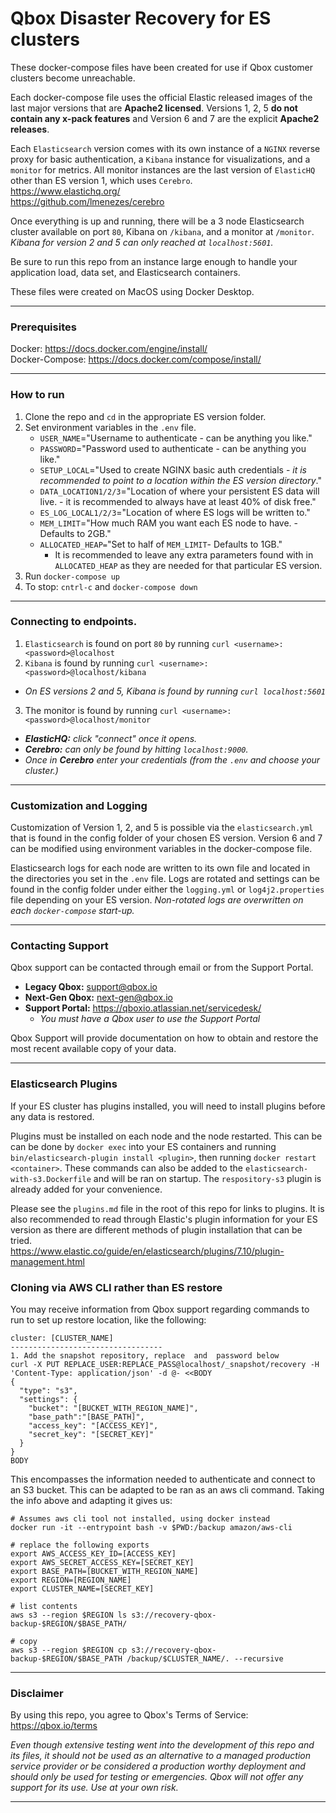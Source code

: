 # Qbox Disaster Recovery for ES clusters

These docker-compose files have been created for use if Qbox customer clusters become unreachable.

Each docker-compose file uses the official Elastic released images of the last major versions that are **Apache2 licensed**. Versions 1, 2, 5 **do not contain any x-pack features** and Version 6 and 7 are the explicit **Apache2 releases**.

Each `Elasticsearch` version comes with its own instance of a `NGINX` reverse proxy for basic authentication, a `Kibana` instance for visualizations, and a `monitor` for metrics. All monitor instances are the last version of `ElasticHQ` other than ES version 1, which uses `Cerebro`.  
https://www.elastichq.org/  
https://github.com/lmenezes/cerebro

Once everything is up and running, there will be a 3 node Elasticsearch cluster available on port `80`, Kibana on `/kibana`, and a monitor at `/monitor`. _Kibana for version 2 and 5 can only reached at `localhost:5601`._

Be sure to run this repo from an instance large enough to handle your application load, data set, and Elasticsearch containers.

These files were created on MacOS using Docker Desktop.

---

### Prerequisites
Docker: https://docs.docker.com/engine/install/  
Docker-Compose: https://docs.docker.com/compose/install/

---

### How to run

1. Clone the repo and `cd` in the appropriate ES version folder.
1. Set environment variables in the `.env` file.
   - `USER_NAME`="Username to authenticate - can be anything you like."
   - `PASSWORD`="Password used to authenticate - can be anything you like."
   - `SETUP_LOCAL`="Used to create NGINX basic auth credentials - _it is   recommended to point to a location within the ES version directory_."
   - `DATA_LOCATION1/2/3`="Location of where your persistent ES data will live. - it is recommended to always have at least 40% of disk free."
   - `ES_LOG_LOCAL1/2/3`="Location of where ES logs will be written to."
   - `MEM_LIMIT`="How much RAM you want each ES node to have. - Defaults to 2GB."
   - `ALLOCATED_HEAP=`"Set to half of `MEM_LIMIT`- Defaults to 1GB."
     - It is recommended to leave any extra parameters found with in `ALLOCATED_HEAP` as they are needed for that particular ES version.
1. Run `docker-compose up`
2. To stop: `cntrl-c` and `docker-compose down`

----
### Connecting to endpoints.

1. `Elasticsearch` is found on port `80` by running `curl <username>:<password>@localhost`
2. `Kibana` is found by running `curl <username>:<password>@localhost/kibana`
  - _On ES versions 2 and 5, Kibana is found by running `curl localhost:5601`_
3. The monitor is found by running `curl <username>:<password>@localhost/monitor`
  - _**ElasticHQ:** click "connect" once it opens._
  - _**Cerebro:** can only be found by hitting `localhost:9000`._
  - _Once in **Cerebro** enter your credentials (from the `.env` and choose your cluster.)_

----
### Customization and Logging

Customization of Version 1, 2, and 5 is possible via the `elasticsearch.yml` that is found in the config folder of your chosen ES version. Version 6 and 7 can be modified using environment variables in the docker-compose file.

Elasticsearch logs for each node are written to its own file and located in the directories you set in the `.env` file. Logs are rotated and settings can be found in the config folder under either the `logging.yml` or `log4j2.properties` file depending on your ES version. _Non-rotated logs are overwritten on each `docker-compose` start-up._

---

### Contacting Support

Qbox support can be contacted through email or from the Support Portal.

- **Legacy Qbox:** support@qbox.io  
- **Next-Gen Qbox:** next-gen@qbox.io  
- **Support Portal:** https://qboxio.atlassian.net/servicedesk/
  - _You must have a Qbox user to use the Support Portal_

Qbox Support will provide documentation on how to obtain and restore the most recent available copy of your data.

---
### Elasticsearch Plugins

If your ES cluster has plugins installed, you will need to install plugins before any data is restored.

Plugins must be installed on each node and the node restarted. This can be can be done by `docker exec` into your ES containers and running `bin/elasticsearch-plugin install <plugin>`, then running `docker restart <container>`.  These commands can also be added to the `elasticsearch-with-s3.Dockerfile` and will be ran on startup. The `respository-s3` plugin is already added for your convenience.

Please see the `plugins.md` file in the root of this repo for links to plugins. It is also recommended to read through Elastic's plugin information for your ES version as there are different methods of plugin installation that can be tried.  
https://www.elastic.co/guide/en/elasticsearch/plugins/7.10/plugin-management.html


### Cloning via AWS CLI rather than ES restore
You may receive information from Qbox support regarding commands to run to set up restore location, like the following:

```
cluster: [CLUSTER_NAME]
----------------------------------
1. Add the snapshot repository, replace  and  password below
curl -X PUT REPLACE_USER:REPLACE_PASS@localhost/_snapshot/recovery -H 'Content-Type: application/json' -d @- <<BODY
{
  "type": "s3",
  "settings": {
    "bucket": "[BUCKET_WITH_REGION_NAME]",
    "base_path":"[BASE_PATH]",
    "access_key": "[ACCESS_KEY]",
    "secret_key": "[SECRET_KEY]"
  }
}
BODY
```

This encompasses the information needed to authenticate and connect to an S3 bucket.  This can be adapted to be ran as an aws cli command.  Taking the info above and adapting it gives us:
```
# Assumes aws cli tool not installed, using docker instead
docker run -it --entrypoint bash -v $PWD:/backup amazon/aws-cli 

# replace the following exports
export AWS_ACCESS_KEY_ID=[ACCESS_KEY]
export AWS_SECRET_ACCESS_KEY=[SECRET_KEY]
export BASE_PATH=[BUCKET_WITH_REGION_NAME]
export REGION=[REGION_NAME]
export CLUSTER_NAME=[SECRET_KEY]

# list contents
aws s3 --region $REGION ls s3://recovery-qbox-backup-$REGION/$BASE_PATH/

# copy
aws s3 --region $REGION cp s3://recovery-qbox-backup-$REGION/$BASE_PATH /backup/$CLUSTER_NAME/. --recursive
```
---

### Disclaimer
By using this repo, you agree to Qbox's Terms of Service:  
https://qbox.io/terms

_Even though extensive testing went into the development of this repo and its files, it should not be used as an alternative to a managed production service provider or be considered a production worthy deployment and should only be used for testing or emergencies. Qbox will not offer any support for its use. Use at your own risk._

---
